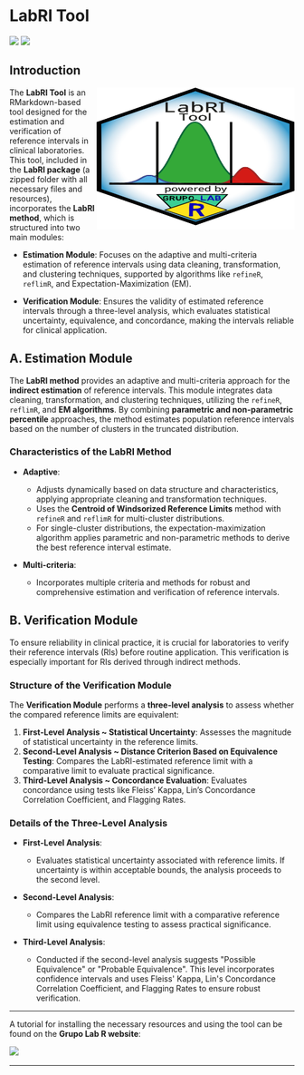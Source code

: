 # LabRI Tool

![](https://img.shields.io/github/license/labrgrupo/LabRI_Tool.svg)
![](https://img.shields.io/github/last-commit/labrgrupo/LabRI_Tool/main.svg)


## Introduction

<img src="www/Logo.svg" width="350px" height="250px" align="right"/>

The **LabRI Tool** is an RMarkdown-based tool designed for the estimation and verification of reference intervals in clinical laboratories. This tool, included in the **LabRI package** (a zipped folder with all necessary files and resources), incorporates the **LabRI method**, which is structured into two main modules:

- **Estimation Module**: Focuses on the adaptive and multi-criteria estimation of reference intervals using data cleaning, transformation, and clustering techniques, supported by algorithms like `refineR`, `reflimR`, and Expectation-Maximization (EM).
  
- **Verification Module**: Ensures the validity of estimated reference intervals through a three-level analysis, which evaluates statistical uncertainty, equivalence, and concordance, making the intervals reliable for clinical application.

## A. Estimation Module

The **LabRI method** provides an adaptive and multi-criteria approach for the **indirect estimation** of reference intervals. This module integrates data cleaning, transformation, and clustering techniques, utilizing the `refineR`, `reflimR`, and **EM algorithms**. By combining **parametric and non-parametric percentile** approaches, the method estimates population reference intervals based on the number of clusters in the truncated distribution.

### Characteristics of the LabRI Method

- **Adaptive**: 
  - Adjusts dynamically based on data structure and characteristics, applying appropriate cleaning and transformation techniques.
  - Uses the **Centroid of Windsorized Reference Limits** method with `refineR` and `reflimR` for multi-cluster distributions.
  - For single-cluster distributions, the expectation-maximization algorithm applies parametric and non-parametric methods to derive the best reference interval estimate.

- **Multi-criteria**:
  - Incorporates multiple criteria and methods for robust and comprehensive estimation and verification of reference intervals.

## B. Verification Module

To ensure reliability in clinical practice, it is crucial for laboratories to verify their reference intervals (RIs) before routine application. This verification is especially important for RIs derived through indirect methods.

### Structure of the Verification Module

The **Verification Module** performs a **three-level analysis** to assess whether the compared reference limits are equivalent:

1. **First-Level Analysis ~ Statistical Uncertainty**: Assesses the magnitude of statistical uncertainty in the reference limits.
2. **Second-Level Analysis ~ Distance Criterion Based on Equivalence Testing**: Compares the LabRI-estimated reference limit with a comparative limit to evaluate practical significance.
3. **Third-Level Analysis ~ Concordance Evaluation**: Evaluates concordance using tests like Fleiss’ Kappa, Lin’s Concordance Correlation Coefficient, and Flagging Rates.

### Details of the Three-Level Analysis

- **First-Level Analysis**:
  - Evaluates statistical uncertainty associated with reference limits. If uncertainty is within acceptable bounds, the analysis proceeds to the second level.

- **Second-Level Analysis**:
  - Compares the LabRI reference limit with a comparative reference limit using equivalence testing to assess practical significance.

- **Third-Level Analysis**:
  - Conducted if the second-level analysis suggests "Possible Equivalence" or "Probable Equivalence". This level incorporates confidence intervals and uses Fleiss' Kappa, Lin's Concordance Correlation Coefficient, and Flagging Rates to ensure robust verification.

---

A tutorial for installing the necessary resources and using the tool can be found on the **Grupo Lab R website**:

<div> 
  <a href="https://grupolabr.com/LabRI_Packed.html" target="_blank">
    <img src="https://img.shields.io/badge/Website Grupo Lab R - Tutorial -%233ccd96?style=for-the-badge&logo=google-chrome&logoColor=%230d02b4&labelColor=%23fee21d" target="_blank" style="height: 50px;"></a> 
</div>

---
